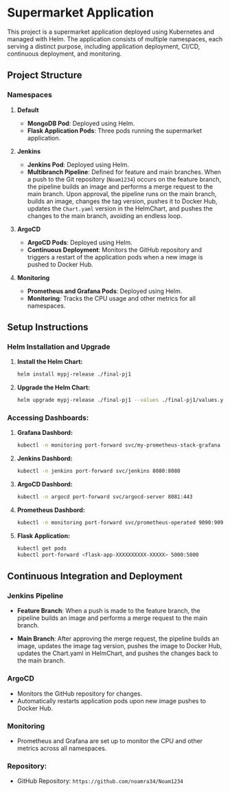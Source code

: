 # Supermarket Application

This project is a supermarket application deployed using Kubernetes and managed with Helm. The application consists of multiple namespaces, each serving a distinct purpose, including application deployment, CI/CD, continuous deployment, and monitoring.

## Project Structure

### Namespaces

1. **Default**
   - **MongoDB Pod**: Deployed using Helm.
   - **Flask Application Pods**: Three pods running the supermarket application.

2. **Jenkins**
   - **Jenkins Pod**: Deployed using Helm.
   - **Multibranch Pipeline**: Defined for feature and main branches. When a push to the Git repository (`Noam1234`) occurs on the feature branch, the pipeline builds an image and performs a merge request to the main branch. Upon approval, the pipeline runs on the main branch, builds an image, changes the tag version, pushes it to Docker Hub, updates the `Chart.yaml` version in the HelmChart, and pushes the changes to the main branch, avoiding an endless loop.

3. **ArgoCD**
   - **ArgoCD Pods**: Deployed using Helm.
   - **Continuous Deployment**: Monitors the GitHub repository and triggers a restart of the application pods when a new image is pushed to Docker Hub.

4. **Monitoring**
   - **Prometheus and Grafana Pods**: Deployed using Helm.
   - **Monitoring**: Tracks the CPU usage and other metrics for all namespaces.

## Setup Instructions

### Helm Installation and Upgrade

1. **Install the Helm Chart:**
   ```sh
   helm install mypj-release ./final-pj1
   ```
2. **Upgrade the Helm Chart:**
    ```sh
    helm upgrade mypj-release ./final-pj1 --values ./final-pj1/values.yaml
    ```
### Accessing Dashboards:
1. **Grafana Dashbord:**
    ```sh
    kubectl -n monitoring port-forward svc/my-prometheus-stack-grafana 3000:80
    ```
2. **Jenkins Dashbord:**
    ```sh
    kubectl -n jenkins port-forward svc/jenkins 8080:8080
    ```
3. **ArgoCD Dashbord:**
    ```sh
    kubectl -n argocd port-forward svc/argocd-server 8081:443
    ```
4. **Prometheus Dashbord:**
    ```sh
    kubectl -n monitoring port-forward svc/prometheus-operated 9090:9090
    ```
5. **Flask Application:**
    ```sh
    kubectl get pods
    kubectl port-forward <flask-app-XXXXXXXXXX-XXXXX> 5000:5000


## Continuous Integration and Deployment
### Jenkins Pipeline
- **Feature Branch**: When a push is made to the feature branch, the pipeline builds an image and   performs a merge request to the main branch.

- **Main Branch**: After approving the merge request, the pipeline builds an image, updates the image tag version, pushes the image to Docker Hub, updates the Chart.yaml in HelmChart, and pushes the changes back to the main branch.

### ArgoCD
- Monitors the GitHub repository for changes.
- Automatically restarts application pods upon new image pushes to Docker Hub.

### Monitoring
- Prometheus and Grafana are set up to monitor the CPU and other metrics across all namespaces.

### Repository:
- GitHub Repository: ```https://github.com/noamra34/Noam1234```